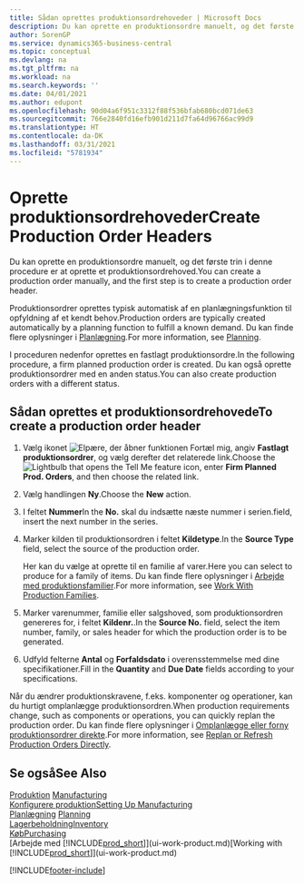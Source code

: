 ```yaml
---
title: Sådan oprettes produktionsordrehoveder | Microsoft Docs
description: Du kan oprette en produktionsordre manuelt, og det første trin i denne procedure er at oprette et produktionsordrehoved.
author: SorenGP
ms.service: dynamics365-business-central
ms.topic: conceptual
ms.devlang: na
ms.tgt_pltfrm: na
ms.workload: na
ms.search.keywords: ''
ms.date: 04/01/2021
ms.author: edupont
ms.openlocfilehash: 90d04a6f951c3312f88f536bfab680bcd071de63
ms.sourcegitcommit: 766e2840fd16efb901d211d7fa64d96766ac99d9
ms.translationtype: HT
ms.contentlocale: da-DK
ms.lasthandoff: 03/31/2021
ms.locfileid: "5781934"
---
```

# <a name="create-production-order-headers"></a><span data-ttu-id="56dcc-103">Oprette produktionsordrehoveder</span><span class="sxs-lookup"><span data-stu-id="56dcc-103">Create Production Order Headers</span></span>
<span data-ttu-id="56dcc-104">Du kan oprette en produktionsordre manuelt, og det første trin i denne procedure er at oprette et produktionsordrehoved.</span><span class="sxs-lookup"><span data-stu-id="56dcc-104">You can create a production order manually, and the first step is to create a production order header.</span></span>

<span data-ttu-id="56dcc-105">Produktionsordrer oprettes typisk automatisk af en planlægningsfunktion til opfyldning af et kendt behov.</span><span class="sxs-lookup"><span data-stu-id="56dcc-105">Production orders are typically created automatically by a planning function to fulfill a known demand.</span></span> <span data-ttu-id="56dcc-106">Du kan finde flere oplysninger i [Planlægning](production-planning.md).</span><span class="sxs-lookup"><span data-stu-id="56dcc-106">For more information, see [Planning](production-planning.md).</span></span>   

<span data-ttu-id="56dcc-107">I proceduren nedenfor oprettes en fastlagt produktionsordre.</span><span class="sxs-lookup"><span data-stu-id="56dcc-107">In the following procedure, a firm planned production order is created.</span></span> <span data-ttu-id="56dcc-108">Du kan også oprette produktionsordrer med en anden status.</span><span class="sxs-lookup"><span data-stu-id="56dcc-108">You can also create production orders with a different status.</span></span>  

## <a name="to-create-a-production-order-header"></a><span data-ttu-id="56dcc-109">Sådan oprettes et produktionsordrehovede</span><span class="sxs-lookup"><span data-stu-id="56dcc-109">To create a production order header</span></span>  
1.  <span data-ttu-id="56dcc-110">Vælg ikonet ![Elpære, der åbner funktionen Fortæl mig](media/ui-search/search_small.png "Fortæl mig, hvad du vil foretage dig"), angiv **Fastlagt produktionsordrer**, og vælg derefter det relaterede link.</span><span class="sxs-lookup"><span data-stu-id="56dcc-110">Choose the ![Lightbulb that opens the Tell Me feature](media/ui-search/search_small.png "Tell me what you want to do") icon, enter **Firm Planned Prod. Orders**, and then choose the related link.</span></span>  
2.  <span data-ttu-id="56dcc-111">Vælg handlingen **Ny**.</span><span class="sxs-lookup"><span data-stu-id="56dcc-111">Choose the **New** action.</span></span>  
3.  <span data-ttu-id="56dcc-112">I feltet **Nummer**</span><span class="sxs-lookup"><span data-stu-id="56dcc-112">In the **No.**</span></span> <span data-ttu-id="56dcc-113">skal du indsætte næste nummer i serien.</span><span class="sxs-lookup"><span data-stu-id="56dcc-113">field, insert the next number in the series.</span></span>  
4.  <span data-ttu-id="56dcc-114">Marker kilden til produktionsordren i feltet **Kildetype**.</span><span class="sxs-lookup"><span data-stu-id="56dcc-114">In the **Source Type** field, select the source of the production order.</span></span>

    <span data-ttu-id="56dcc-115">Her kan du vælge at oprette til en familie af varer.</span><span class="sxs-lookup"><span data-stu-id="56dcc-115">Here you can select to produce for a family of items.</span></span> <span data-ttu-id="56dcc-116">Du kan finde flere oplysninger i [Arbejde med produktionsfamilier](production-how-work-family.md).</span><span class="sxs-lookup"><span data-stu-id="56dcc-116">For more information, see [Work With Production Families](production-how-work-family.md).</span></span>
5.  <span data-ttu-id="56dcc-117">Marker varenummer, familie eller salgshoved, som produktionsordren genereres for, i feltet **Kildenr.**.</span><span class="sxs-lookup"><span data-stu-id="56dcc-117">In the **Source No.** field, select the item number, family, or sales header for which the production order is to be generated.</span></span>  
6.  <span data-ttu-id="56dcc-118">Udfyld felterne **Antal** og **Forfaldsdato** i overensstemmelse med dine specifikationer.</span><span class="sxs-lookup"><span data-stu-id="56dcc-118">Fill in the **Quantity** and **Due Date** fields according to your specifications.</span></span>  

<span data-ttu-id="56dcc-119">Når du ændrer produktionskravene, f.eks. komponenter og operationer, kan du hurtigt omplanlægge produktionsordren.</span><span class="sxs-lookup"><span data-stu-id="56dcc-119">When production requirements change, such as components or operations, you can quickly replan the production order.</span></span> <span data-ttu-id="56dcc-120">Du kan finde flere oplysninger i [Omplanlægge eller forny produktionsordrer direkte](production-how-to-replan-refresh-production-orders.md).</span><span class="sxs-lookup"><span data-stu-id="56dcc-120">For more information, see [Replan or Refresh Production Orders Directly](production-how-to-replan-refresh-production-orders.md).</span></span> 

## <a name="see-also"></a><span data-ttu-id="56dcc-121">Se også</span><span class="sxs-lookup"><span data-stu-id="56dcc-121">See Also</span></span>  
<span data-ttu-id="56dcc-122">[Produktion](production-manage-manufacturing.md)  </span><span class="sxs-lookup"><span data-stu-id="56dcc-122">[Manufacturing](production-manage-manufacturing.md)  </span></span>  
[<span data-ttu-id="56dcc-123">Konfigurere produktion</span><span class="sxs-lookup"><span data-stu-id="56dcc-123">Setting Up Manufacturing</span></span>](production-configure-production-processes.md)  
<span data-ttu-id="56dcc-124">[Planlægning](production-planning.md)    </span><span class="sxs-lookup"><span data-stu-id="56dcc-124">[Planning](production-planning.md)    </span></span>  
[<span data-ttu-id="56dcc-125">Lagerbeholdning</span><span class="sxs-lookup"><span data-stu-id="56dcc-125">Inventory</span></span>](inventory-manage-inventory.md)  
[<span data-ttu-id="56dcc-126">Køb</span><span class="sxs-lookup"><span data-stu-id="56dcc-126">Purchasing</span></span>](purchasing-manage-purchasing.md)  
<span data-ttu-id="56dcc-127">[Arbejde med [!INCLUDE[prod_short](includes/prod_short.md)]](ui-work-product.md)</span><span class="sxs-lookup"><span data-stu-id="56dcc-127">[Working with [!INCLUDE[prod_short](includes/prod_short.md)]](ui-work-product.md)</span></span>


[!INCLUDE[footer-include](includes/footer-banner.md)]